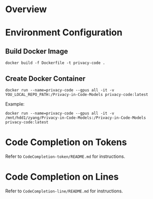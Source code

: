 # Overview



# Environment Configuration

## Build Docker Image

```
docker build -f Dockerfile -t privacy-code .
```


## Create Docker Container

```
docker run --name=privacy-code --gpus all -it -v YOU_LOCAL_REPO_PATH:/Privacy-in-Code-Models privacy-code:latest
```

Example: 
```
docker run --name=privacy-code --gpus all -it -v /mnt/hdd1/zyang/Privacy-in-Code-Models:/Privacy-in-Code-Models privacy-code:latest
```


# Code Completion on Tokens 

Refer to `CodeCompletion-token/README.md` for instructions.

# Code Completion on Lines 

Refer to `CodeCompletion-line/README.md` for instructions.